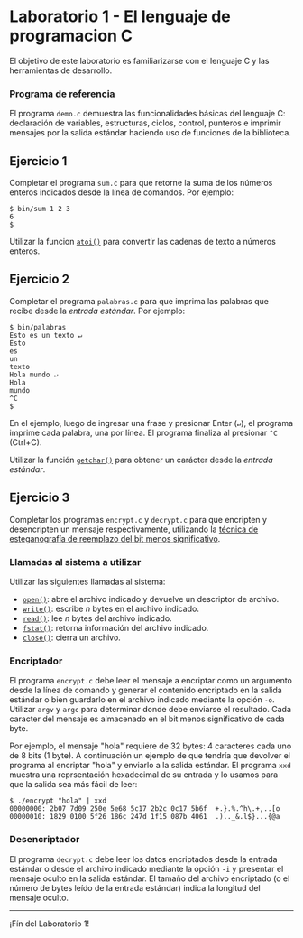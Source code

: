 # Laboratorio 1 - El lenguaje de programacion C
El objetivo de este laboratorio es familiarizarse con el lenguaje C y las herramientas de desarrollo.

### Programa de referencia
El programa `demo.c` demuestra las funcionalidades básicas del lenguaje C: declaración de variables, estructuras, ciclos, control, punteros e imprimir mensajes por la salida estándar haciendo uso de funciones de la biblioteca.

## Ejercicio 1
Completar el programa `sum.c` para que retorne la suma de los números enteros indicados desde la línea de comandos. Por ejemplo:
```
$ bin/sum 1 2 3
6
$
```
Utilizar la funcion [`atoi()`](https://www.man7.org/linux/man-pages/man3/atoi.3.html) para convertir las cadenas de texto a números enteros.

## Ejercicio 2
Completar el programa `palabras.c` para que imprima las palabras que recibe desde la _entrada estándar_. Por ejemplo:
```
$ bin/palabras
Esto es un texto ↵
Esto
es
un
texto
Hola mundo ↵
Hola
mundo
^C
$
```
En el ejemplo, luego de ingresar una frase y presionar Enter (`↵`), el programa imprime cada palabra, una por línea. El programa finaliza al presionar `^C` (Ctrl+C).

Utilizar la función [`getchar()`](https://www.man7.org/linux/man-pages/man3/getchar.3.html) para obtener un carácter desde la _entrada estándar_.

## Ejercicio 3
Completar los programas `encrypt.c` y `decrypt.c` para que encripten y desencripten un mensaje respectivamente, utilizando la [técnica de esteganografía de reemplazo del bit menos significativo](https://es.wikipedia.org/wiki/Esteganograf%C3%ADa#Inserci%C3%B3n_en_el_bit_menos_significativo).

### Llamadas al sistema a utilizar

Utilizar las siguientes llamadas al sistema:

- [`open()`](http://man7.org/linux/man-pages/man2/open.2.html): abre el archivo indicado y devuelve un descriptor de archivo. 
- [`write()`](http://man7.org/linux/man-pages/man2/write.2.html): escribe *n* bytes en el archivo indicado.
- [`read()`](http://man7.org/linux/man-pages/man2/read.2.html): lee _n_ bytes del archivo indicado.
- [`fstat()`](http://man7.org/linux/man-pages/man2/fstat.2.html): retorna información del archivo indicado.
- [`close()`](http://man7.org/linux/man-pages/man2/close.2.html): cierra un archivo.

### Encriptador
El programa `encrypt.c` debe leer el mensaje a encriptar como un argumento desde la línea de comando y generar el contenido encriptado en la salida estándar o bien guardarlo en el archivo indicado mediante la opción `-o`. Utilizar `argv` y `argc` para determinar donde debe enviarse el resultado. Cada caracter del mensaje es almacenado en el bit menos significativo de cada byte.

Por ejemplo, el mensaje "hola" requiere de 32 bytes: 4 caracteres cada uno de 8 bits (1 byte). A continuación un ejemplo de que tendría que devolver el programa al encriptar "hola" y enviarlo a la salida estándar. El programa `xxd` muestra una reprsentación hexadecimal de su entrada y lo usamos para que la salida sea más fácil de leer:
```
$ ./encrypt "hola" | xxd
00000000: 2b07 7d09 250e 5e68 5c17 2b2c 0c17 5b6f  +.}.%.^h\.+,..[o
00000010: 1829 0100 5f26 186c 247d 1f15 087b 4061  .).._&.l$}...{@a
```

### Desencriptador
El programa `decrypt.c` debe leer los datos encriptados desde la entrada estándar o desde el archivo indicado mediante la opción `-i` y presentar el mensaje oculto en la salida estándar. El tamaño del archivo encriptado (o el número de bytes leído de la entrada estándar) indica la longitud del mensaje oculto.

---

¡Fín del Laboratorio 1!
